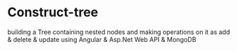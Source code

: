 # Construct-tree
building a Tree containing nested nodes and making operations on it as add &amp; delete &amp; update using Angular &amp; Asp.Net Web API &amp; MongoDB
